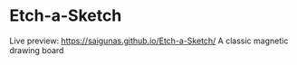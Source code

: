 # Etch-a-Sketch
Live preview: https://saigunas.github.io/Etch-a-Sketch/
A classic magnetic drawing board
